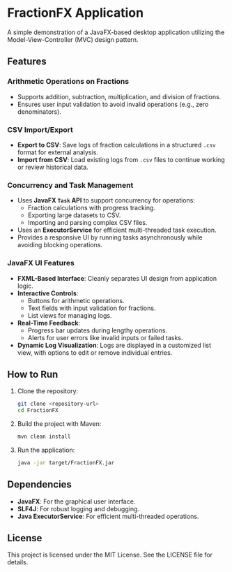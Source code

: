 # FractionFX Application

A simple demonstration of a JavaFX-based desktop application utilizing the Model-View-Controller (MVC) design pattern.

## Features

### **Arithmetic Operations on Fractions**
- Supports addition, subtraction, multiplication, and division of fractions.
- Ensures user input validation to avoid invalid operations (e.g., zero denominators).

### **CSV Import/Export**
- **Export to CSV**: Save logs of fraction calculations in a structured `.csv` format for external analysis.
- **Import from CSV**: Load existing logs from `.csv` files to continue working or review historical data.

### **Concurrency and Task Management**
- Uses **JavaFX `Task` API** to support concurrency for operations:
  - Fraction calculations with progress tracking.
  - Exporting large datasets to CSV.
  - Importing and parsing complex CSV files.
- Uses an **ExecutorService** for efficient multi-threaded task execution.
- Provides a responsive UI by running tasks asynchronously while avoiding blocking operations.

### **JavaFX UI Features**
- **FXML-Based Interface**: Cleanly separates UI design from application logic.
- **Interactive Controls**:
  - Buttons for arithmetic operations.
  - Text fields with input validation for fractions.
  - List views for managing logs.
- **Real-Time Feedback**:
  - Progress bar updates during lengthy operations.
  - Alerts for user errors like invalid inputs or failed tasks.
- **Dynamic Log Visualization**: Logs are displayed in a customized list view, with options to edit or remove individual entries.

## How to Run

1. Clone the repository:
   ```bash
   git clone <repository-url>
   cd FractionFX
   ```
2. Build the project with Maven:
   ```bash
   mvn clean install
   ```
3. Run the application:
   ```bash
   java -jar target/FractionFX.jar
   ```

## Dependencies

- **JavaFX**: For the graphical user interface.
- **SLF4J**: For robust logging and debugging.
- **Java ExecutorService**: For efficient multi-threaded operations.

## License

This project is licensed under the MIT License. See the LICENSE file for details.

